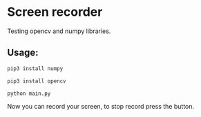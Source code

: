 ﻿# Screen recorder
Testing opencv and numpy libraries.

## Usage:
```bash
pip3 install numpy

pip3 install opencv

python main.py
```
Now you can record your screen, to stop record press the button.

